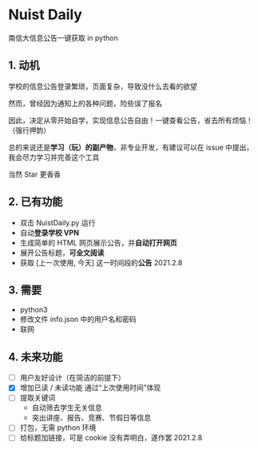 # Nuist Daily

南信大信息公告一键获取 in python

## 1. 动机

学校的信息公告登录繁琐，页面复杂，导致没什么去看的欲望

然而，曾经因为通知上的各种问题，险些误了报名

因此，决定从零开始自学，实现信息公告自由！一键查看公告，省去所有烦恼！（强行押韵）

总的来说还是**学习（玩）的副产物**，非专业开发，有建议可以在 issue 中提出，我会尽力学习并完善这个工具

当然 Star 更香香

## 2. 已有功能

- 双击 NuistDaily.py 运行
- 自动**登录学校 VPN**
- 生成简单的 HTML 网页展示公告，并**自动打开网页**
- 展开公告标题，**可全文阅读**
- 获取 [上一次使用, 今天] 这一时间段的**公告** 2021.2.8

## 3. 需要

- python3
- 修改文件 info.json 中的用户名和密码
- 联网

## 4. 未来功能

- [ ] 用户友好设计（在简洁的前提下）
- [x] 增加已读 / 未读功能
      通过“上次使用时间”体现
- [ ] 提取关键词
  - 自动筛去学生无关信息
  - 突出讲座、报告、竞赛、节假日等信息
- [ ] 打包，无需 python 环境
- [ ] 给标题加链接，可是 cookie 没有弄明白，遂作罢 2021.2.8
